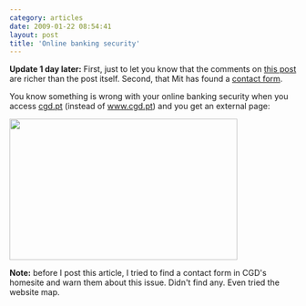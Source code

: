 ```yaml
---
category: articles
date: 2009-01-22 08:54:41
layout: post
title: 'Online banking security'
---
```


<p><strong>Update 1 day later:</strong> First, just to let you know that the comments on <a href="//joaobordalo.com/articles/2009/01/22/online-banking-security">this post</a> are richer than the post itself. Second, that Mit has found a <a href="https://ws.cgd.pt/Espaco-Cliente/GestaoReclamacoes/Formulario.aspx">contact form</a>.<p>You know something is wrong with your online banking security when you access <a href="http://cgd.pt">cgd.pt</a> (instead of <a href="http://www.cgd.pt">www.cgd.pt</a>) and you get an external page:</p>

<p><img width="400" height="248" src="https://cdn.joaobordalo.com/images/static/blog/cgd.png"></p>

<p><strong>Note:</strong> before I post this article, I tried to find a contact form in CGD's homesite and warn them about this issue. Didn't find any. Even tried the website map.</p>
